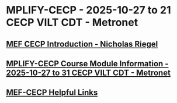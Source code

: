 # MPLIFY-CECP - 2025-10-27 to 21 CECP VILT CDT - Metronet
## [MEF CECP Introduction - Nicholas Riegel](https://docs.google.com/presentation/d/1ZKCTF0_QpFMdR9YSzIuXvcPf89IM0Erb6OKADFLm6kc/edit?usp=sharing)
## [MPLIFY-CECP Course Module Information - 2025-10-27 to 31 CECP VILT CDT - Metronet](https://docs.google.com/spreadsheets/d/1CJHDjGIHWwOGiUp9ubyv4PIbm1dbDaYdKhoC7S_IoGI/edit?usp=sharing)
## [MEF-CECP Helpful Links](https://docs.google.com/document/d/1nzROVPcKF1c28RvWyq-QCJy8JYeUmAMma6pF0houAg4/edit?usp=sharing)
<!--## [Mid Course Feedback MPLIFY-CECP 2025-OCT-27 to 31 VILT CST](https://nextcloud.itsulu.com/apps/forms/s/RrqJmLRYF4cKs27BW8nGYZQP)
 -->
